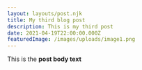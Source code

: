 ```yaml
---
layout: layouts/post.njk
title: My third blog post
description: This is my third post
date: 2021-04-19T22:00:00.000Z
featuredImage: /images/uploads/image1.png
---
```

This is the **post body text**